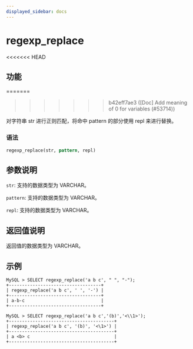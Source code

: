 ```yaml
---
displayed_sidebar: docs
---
```


# regexp_replace

<<<<<<< HEAD
## 功能
=======

>>>>>>> b42eff7ae3 ([Doc] Add meaning of 0 for variables (#53714))

对字符串 str 进行正则匹配，将命中 pattern 的部分使用 repl 来进行替换。

### 语法

```Haskell
regexp_replace(str, pattern, repl)
```

## 参数说明

`str`: 支持的数据类型为 VARCHAR。

`pattern`: 支持的数据类型为 VARCHAR。

`repl`: 支持的数据类型为 VARCHAR。

## 返回值说明

返回值的数据类型为 VARCHAR。

## 示例

```Plain Text
MySQL > SELECT regexp_replace('a b c', " ", "-");
+-----------------------------------+
| regexp_replace('a b c', ' ', '-') |
+-----------------------------------+
| a-b-c                             |
+-----------------------------------+

MySQL > SELECT regexp_replace('a b c','(b)','<\\1>');
+----------------------------------------+
| regexp_replace('a b c', '(b)', '<\1>') |
+----------------------------------------+
| a <b> c                                |
+----------------------------------------+
```
